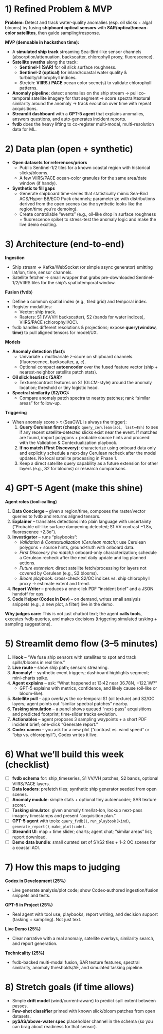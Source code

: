 # 1) Refined Problem & MVP

**Problem:** Detect and track water-quality anomalies (esp. oil slicks + algal blooms) by fusing **shipboard optical sensors** with **SAR/optical/ocean-color satellites**, then guide sampling/response.

**MVP (demoable in hackathon time):**

- A **simulated ship track** streaming Sea-Bird-like sensor channels (absorption/attenuation, backscatter, chlorophyll proxy, fluorescence).
- **Satellite swaths** along the track:
  - **Sentinel-1 (SAR)** for oil slick surface roughness.
  - **Sentinel-2 (optical)** for inland/coastal water quality & turbidity/chlorophyll indices.
  - Stretch: **VIIRS / PACE** ocean color scene(s) to validate chlorophyll patterns.
- **Anomaly pipeline:** detect anomalies on the ship stream → pull co-temporal satellite imagery for that segment → score spectral/textural similarity around the anomaly → track evolution over time with repeat acquisitions.
- **Streamlit dashboard** with a **GPT-5 agent** that explains anomalies, answers questions, and auto-generates incident reports.
- **fvdb** does the heavy lifting to co-register multi-modal, multi-resolution data for ML.

# 2) Data plan (open + synthetic)

- **Open datasets for references/priors**
  - Public Sentinel-1/2 tiles for a known coastal region with historical slicks/blooms.
  - A few VIIRS/PACE ocean-color granules for the same area/date window (if handy).
- **Synthetic to fill gaps**
  - Generate shipboard time-series that statistically mimic Sea-Bird ACS/Hyper-BB/ECO Puck channels; parameterize with distributions derived from the open scenes (so the synthetic looks like the region/time you’re demoing).
  - Create controllable “events” (e.g., oil-like drop in surface roughness + fluorescence spike) to stress-test the anomaly logic and make the live demo exciting.

# 3) Architecture (end-to-end)

**Ingestion**

- Ship stream → Kafka/WebSocket (or simple async generator) emitting lat/lon, time, sensor channels.
- Satellite fetcher → small wrapper that grabs pre-downloaded Sentinel-1/2/VIIRS tiles for the ship’s spatiotemporal window.

**Fusion (fvdb)**

- Define a common spatial index (e.g., tiled grid) and temporal index.
- Register modalities:
  - Vector: ship track.
  - Rasters: S1 (VV/VH backscatter), S2 (bands for water indices), VIIRS/PACE (chlorophyll/OC).
- fvdb handles different resolutions & projections; expose **query(window, time)** to pull aligned tensors for model/UX.

**Models**

- **Anomaly detection (fast):**
  - Univariate + multivariate z-score on shipboard channels (fluorescence, backscatter, a, c).
  - Optional compact **autoencoder** over the fused feature vector (ship + nearest-neighbor satellite patch stats).
- **Oil slick heuristic (SAR):**
  - Texture/contrast features on S1 (GLCM-style) around the anomaly location; threshold or tiny logistic head.
- **Spectral similarity (S2/OC):**
  - Compare anomaly patch spectra to nearby patches; rank “similar areas” for follow-up.

**Triggering**

- When anomaly score > τ (SeaOWL is always the trigger):
  1. **Query Cerulean first (cheap):** `query_cerulean(aoi, last≈48h)` to see if any recent satellite‑detected slicks exist near the event. If matches are found, import polygons + probable source hints and proceed with the Validation & Contextualization playbook.
  2. **If no match (First Discovery):** characterize using onboard data only and explicitly schedule a next‑day Cerulean recheck after the model updates. No local satellite processing in Phase 1.
  3. Keep a direct satellite query capability as a future extension for other layers (e.g., S2 for blooms) or research comparisons.

# 4) GPT-5 Agent (make this shine)

**Agent roles (tool-calling)**

1. **Data Concierge** – given a region/time, composes the raster/vector queries to fvdb and returns aligned tensors.
2. **Explainer** – translates detections into plain language with uncertainty (“Probable oil-like surface dampening detected; S1 VV contrast −1.8σ, fluorescence +2.3σ”).
3. **Investigator** – runs “playbooks”:
   - _Validation & Contextualization (Cerulean match):_ use Cerulean polygons + source hints, ground‑truth with onboard data.
   - _First Discovery (no match):_ onboard‑only characterization; schedule a Cerulean recheck after the next daily update and log planned actions.
   - _Future extension:_ direct satellite fetch/processing for layers not covered by Cerulean (e.g., S2 blooms).
   - _Bloom playbook:_ cross-check S2/OC indices vs. ship chlorophyll proxy → estimate extent and trend.
4. **Report Writer** – produces a one-click PDF “incident brief” and a JSON handoff for ops.
5. **Code Helper (Codex in Dev)** – on demand, writes small analysis snippets (e.g., a new plot, a filter) live in the demo.

**Why judges care:** This is not just chatbot text; the agent **calls tools**, executes fvdb queries, and makes decisions (triggering simulated tasking + sampling suggestions).

# 5) Streamlit demo flow (3–5 minutes)

1. **Hook** – “We fuse ship sensors with satellites to spot and track spills/blooms in real time.”
2. **Live route** – show ship path; sensors streaming.
3. **Anomaly!** – synthetic event triggers; dashboard highlights segment; mini-charts spike.
4. **Agent explains** – ask: “What happened at 13:42 near 36.78N, −122.1W?”
   - GPT-5 explains with metrics, confidence, and likely cause (oil-like or bloom-like).
5. **Satellite pull** – app overlays the co-temporal S1 (oil texture) and S2/OC layers; agent points out “similar spectral patches” nearby.
6. **Tasking simulation** – a panel shows queued “next-pass” acquisitions and predicted footprint; time-slider tracks evolution.
7. **Actionables** – agent proposes 3 sampling waypoints + a short PDF incident brief; one-click “Generate report.”
8. **Codex cameo** – you ask for a new plot (“contrast vs. wind speed” or “bbp vs. chlorophyll”), Codex writes it live.

# 6) What we’ll build this week (checklist)

- [ ] **fvdb schema** for: ship_timeseries, S1 VV/VH patches, S2 bands, optional VIIRS/PACE layers.
- [ ] **Data loaders**: prefetch tiles; synthetic ship generator seeded from open scenes.
- [ ] **Anomaly module**: simple stats + optional tiny autoencoder; SAR texture scorer.
- [ ] **Tasking simulator**: given anomaly time/lat-lon, lookup next-pass imagery timestamps and present “acquisition plan.”
- [ ] **GPT-5 agent** with tools: `query_fvdb()`, `run_playbook(kind)`, `generate_report()`, `make_plot(code)`.
- [ ] **Streamlit UI**: map + time slider; charts; agent chat; “similar areas” list; report download.
- [ ] **Demo data bundle**: small curated set of S1/S2 tiles + 1–2 OC scenes for a coastal AOI.

# 7) How this maps to judging

**Codex in Development (25%)**

- Live generate analysis/plot code; show Codex-authored ingestion/fusion snippets and tests.

**GPT-5 in Project (25%)**

- Real agent with tool use, playbooks, report writing, and decision support (tasking + sampling). Not just text.

**Live Demo (25%)**

- Clear narrative with a real anomaly, satellite overlays, similarity search, and report generation.

**Technicality (25%)**

- fvdb-backed multi-modal fusion, SAR texture features, spectral similarity, anomaly thresholds/AE, and simulated tasking pipeline.

# 8) Stretch goals (if time allows)

- Simple **drift model** (wind/current-aware) to predict spill extent between passes.
- **Few-shot classifier** primed with known slick/bloom patches from open datasets.
- **pySAS/above-water spec** placeholder channel in the schema (so you can brag about readiness for that sensor).
